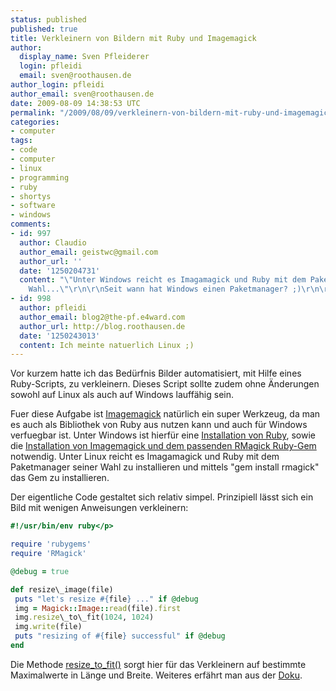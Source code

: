 ```yaml
---
status: published
published: true
title: Verkleinern von Bildern mit Ruby und Imagemagick
author:
  display_name: Sven Pfleiderer
  login: pfleidi
  email: sven@roothausen.de
author_login: pfleidi
author_email: sven@roothausen.de
date: 2009-08-09 14:38:53 UTC
permalink: "/2009/08/09/verkleinern-von-bildern-mit-ruby-und-imagemagick/"
categories:
- computer
tags:
- code
- computer
- linux
- programming
- ruby
- shortys
- software
- windows
comments:
- id: 997
  author: Claudio
  author_email: geistwc@gmail.com
  author_url: ''
  date: '1250204731'
  content: "\"Unter Windows reicht es Imagamagick und Ruby mit dem Paketmanager seiner
    Wahl...\"\r\n\r\nSeit wann hat Windows einen Paketmanager? ;)\r\n\r\nGrüße"
- id: 998
  author: pfleidi
  author_email: blog2@the-pf.e4ward.com
  author_url: http://blog.roothausen.de
  date: '1250243013'
  content: Ich meinte natuerlich Linux ;)
---
```

Vor kurzem hatte ich das Bedürfnis Bilder automatisiert, mit Hilfe eines Ruby-Scripts, zu verkleinern. Dieses Script sollte zudem ohne Änderungen sowohl auf Linux als auch auf Windows lauffähig sein.

Fuer diese Aufgabe ist [Imagemagick](http://www.imagemagick.org/) natürlich ein super Werkzeug, da man es auch als Bibliothek von Ruby aus nutzen kann und auch für Windows verfuegbar ist. Unter Windows ist hierfür eine [Installation von Ruby](http://rubyinstaller.rubyforge.org), sowie die [Installation von Imagemagick und dem passenden RMagick Ruby-Gem](http://rmagick.rubyforge.org/install-faq.html#win) notwendig. Unter Linux reicht es Imagamagick und Ruby mit dem Paketmanager seiner Wahl zu installieren und mittels "gem install rmagick" das Gem zu installieren.

Der eigentliche Code gestaltet sich relativ simpel. Prinzipiell lässt sich ein Bild mit wenigen Anweisungen verkleinern:

```ruby
#!/usr/bin/env ruby</p>

require 'rubygems'
require 'RMagick'

@debug = true

def resize\_image(file)
 puts "let's resize #{file} ..." if @debug
 img = Magick::Image::read(file).first
 img.resize\_to\_fit(1024, 1024)
 img.write(file)
 puts "resizing of #{file} successful" if @debug
end
```

Die Methode [resize\_to\_fit()](http://www.imagemagick.org/RMagick/doc/image3.html#resize_to_fit) sorgt hier für das Verkleinern auf bestimmte Maximalwerte in Länge und Breite. Weiteres erfährt man aus der [Doku](http://www.imagemagick.org/RMagick/doc/image3.html).
